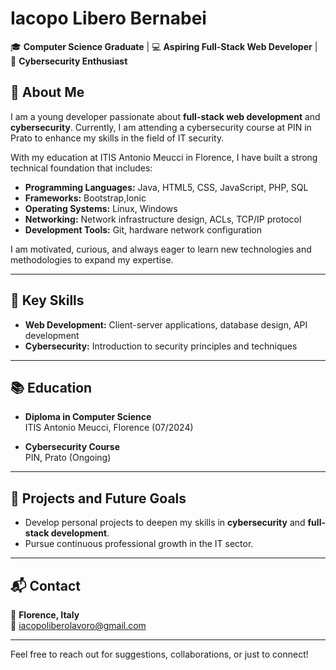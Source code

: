 # Iacopo Libero Bernabei

🎓 **Computer Science Graduate** | 💻 **Aspiring Full-Stack Web Developer** | 🔐 **Cybersecurity Enthusiast**

## 👋 About Me

I am a young developer passionate about **full-stack web development** and **cybersecurity**. 
Currently, I am attending a cybersecurity course at PIN in Prato to enhance my skills in the field of IT security.

With my education at ITIS Antonio Meucci in Florence, I have built a strong technical foundation that includes:

- **Programming Languages:** Java, HTML5, CSS, JavaScript, PHP, SQL  
- **Frameworks:** Bootstrap,Ionic
- **Operating Systems:** Linux, Windows  
- **Networking:** Network infrastructure design, ACLs, TCP/IP protocol  
- **Development Tools:** Git, hardware network configuration  

I am motivated, curious, and always eager to learn new technologies and methodologies to expand my expertise.

---

## 🚀 Key Skills

- **Web Development:** Client-server applications, database design, API development  
- **Cybersecurity:** Introduction to security principles and techniques 

---

## 📚 Education

- **Diploma in Computer Science**  
  ITIS Antonio Meucci, Florence (07/2024)  

- **Cybersecurity Course**  
  PIN, Prato (Ongoing)  

---

## 🌱 Projects and Future Goals

- Develop personal projects to deepen my skills in **cybersecurity** and **full-stack development**.  
- Pursue continuous professional growth in the IT sector.  

---

## 📬 Contact

📍 **Florence, Italy**  
📧 [iacopoliberolavoro@gmail.com](mailto:iacopoliberolavoro@gmail.com)   

---

Feel free to reach out for suggestions, collaborations, or just to connect!